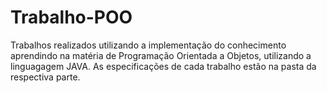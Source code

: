 # Trabalho-POO
Trabalhos realizados utilizando a implementação do conhecimento aprendindo na
matéria de Programação Orientada a Objetos, utilizando a linguagagem JAVA.
As especificações de cada trabalho estão na pasta da respectiva parte.
